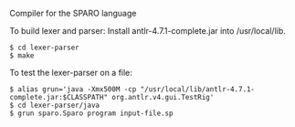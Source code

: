 Compiler for the SPARO language

To build lexer and parser:
Install antlr-4.7.1-complete.jar into /usr/local/lib.
```
$ cd lexer-parser
$ make
```
To test the lexer-parser on a file:
```
$ alias grun='java -Xmx500M -cp "/usr/local/lib/antlr-4.7.1-complete.jar:$CLASSPATH" org.antlr.v4.gui.TestRig'
$ cd lexer-parser/java
$ grun sparo.Sparo program input-file.sp
```
